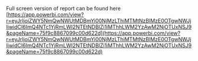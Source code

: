 Full screen version of report can be found here
[https://app.powerbi.com/view?r=eyJrIjoiZWY5NmQwNWUtMDBmYi00NjMzLThiMTMtNzBlMzE0OTgwNWJjIiwidCI6ImQ4NTc1YjRmLWI2NTEtNDBlZi1iMThhLWM2YzAwM2NjOTUxNSJ9&pageName=75f9c8867099c00d622d](https://app.powerbi.com/view?r=eyJrIjoiZWY5NmQwNWUtMDBmYi00NjMzLThiMTMtNzBlMzE0OTgwNWJjIiwidCI6ImQ4NTc1YjRmLWI2NTEtNDBlZi1iMThhLWM2YzAwM2NjOTUxNSJ9&pageName=75f9c8867099c00d622d)
